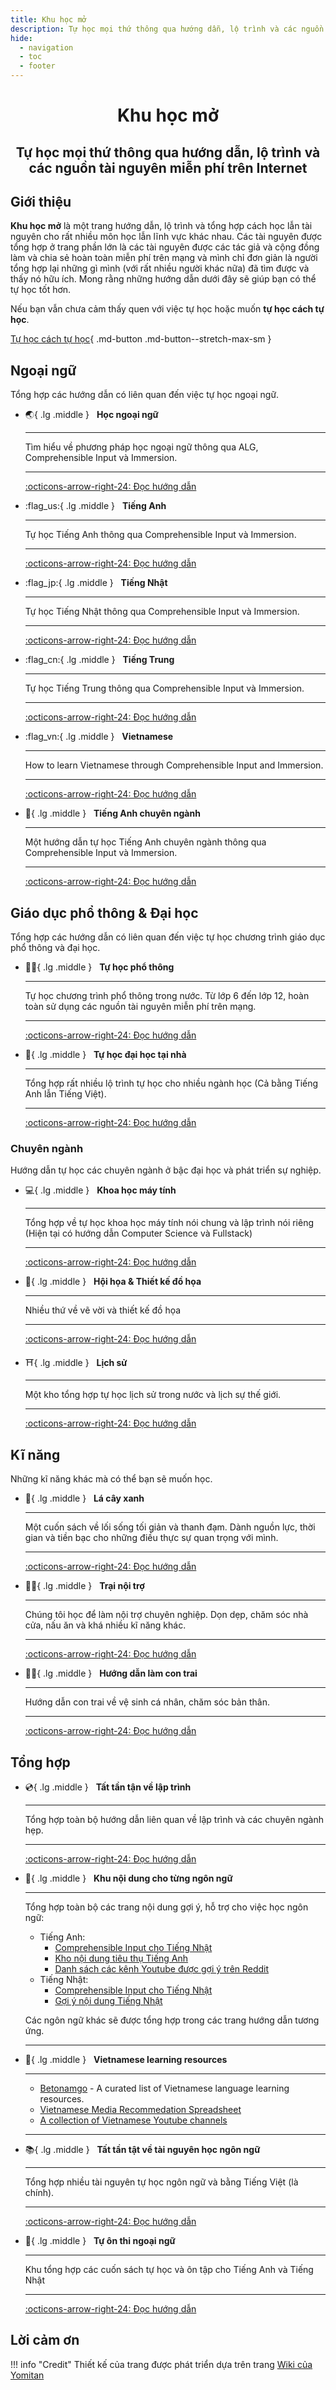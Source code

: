 ```yaml
---
title: Khu học mở
description: Tự học mọi thứ thông qua hướng dẫn, lộ trình và các nguồn tài nguyên miễn phí trên Internet
hide:
  - navigation
  - toc
  - footer
---
```


# <div style="text-align: center">Khu học mở</div>
## <p style="text-align: center">Tự học mọi thứ thông qua hướng dẫn, lộ trình và các nguồn tài nguyên miễn phí trên Internet</p>


## Giới thiệu
**Khu học mở** là một trang hướng dẫn, lộ trình và tổng hợp cách học lẫn tài nguyên cho rất nhiều môn học lẫn lĩnh vực khác nhau. Các tài nguyên được tổng hợp ở trang phần lớn là các tài nguyên được các tác giả và cộng đồng làm và chia sẻ hoàn toàn miễn phí trên mạng và mình chỉ đơn giản là người tổng hợp lại những gì mình (với rất nhiều người khác nữa) đã tìm được và thấy nó hữu ích. Mong rằng những hướng dẫn dưới đây sẽ giúp bạn có thể tự học tốt hơn.

Nếu bạn vẫn chưa cảm thấy quen với việc tự học hoặc muốn **tự học cách tự học**. 

[Tự học cách tự học](huong-dan-tu-hoc.md){ .md-button .md-button--stretch-max-sm }


## Ngoại ngữ

Tổng hợp các hướng dẫn có liên quan đến việc tự học ngoại ngữ.

<div class="grid cards" markdown>


-   :earth_asia:{ .lg .middle } &nbsp;
    __Học ngoại ngữ__

    ---

    Tìm hiểu về phương pháp học ngoại ngữ thông qua ALG, Comprehensible Input và Immersion.

    ---

    [:octicons-arrow-right-24: Đọc hướng dẫn](./ngoai-ngu/)

-   :flag_us:{ .lg .middle } &nbsp;
    __Tiếng Anh__

    ---

    Tự học Tiếng Anh thông qua Comprehensible Input và Immersion. 

    ---

    [:octicons-arrow-right-24: Đọc hướng dẫn](./tieng-anh/)

-   :flag_jp:{ .lg .middle } &nbsp;
    __Tiếng Nhật__

    ---

    Tự học Tiếng Nhật thông qua Comprehensible Input và Immersion. 

    ---

    [:octicons-arrow-right-24: Đọc hướng dẫn](./tieng-nhat/)

-   :flag_cn:{ .lg .middle } &nbsp;
    __Tiếng Trung__

    ---

    Tự học Tiếng Trung thông qua Comprehensible Input và Immersion. 

    ---

    [:octicons-arrow-right-24: Đọc hướng dẫn](./tieng-trung/)

-   :flag_vn:{ .lg .middle } &nbsp;
    __Vietnamese__

    ---

    How to learn Vietnamese through Comprehensible Input and Immersion.

    ---

    [:octicons-arrow-right-24: Đọc hướng dẫn](./learn-vietnamese/)

-   :money_with_wings:{ .lg .middle } &nbsp;
    __Tiếng Anh chuyên ngành__

    ---

    Một hướng dẫn tự học Tiếng Anh chuyên ngành thông qua Comprehensible Input và Immersion. 
    
    ---

    [:octicons-arrow-right-24: Đọc hướng dẫn](./tieng-anh-chuyen-nganh/)

</div>


## Giáo dục phổ thông & Đại học

Tổng hợp các hướng dẫn có liên quan đến việc tự học chương trình giáo dục phổ thông và đại học.

<div class="grid cards" markdown>

-   :student:{ .lg .middle } &nbsp;
    __Tự học phổ thông__

    ---

    Tự học chương trình phổ thông trong nước. Từ lớp 6 đến lớp 12, hoàn toàn sử dụng các nguồn tài nguyên miễn phí trên mạng.


    ---

    [:octicons-arrow-right-24: Đọc hướng dẫn](./pho-thong/)

-   :school:{ .lg .middle } &nbsp;
    __Tự học đại học tại nhà__

    ---

    Tổng hợp rất nhiều lộ trình tự học cho nhiều ngành học (Cả bằng Tiếng Anh lẫn Tiếng Việt).

    ---

    [:octicons-arrow-right-24: Đọc hướng dẫn](./tu-hoc-dai-hoc/)

</div>

### Chuyên ngành

Hướng dẫn tự học các chuyên ngành ở bậc đại học và phát triển sự nghiệp.

<div class="grid cards" markdown>

-   :computer:{ .lg .middle } &nbsp;
    __Khoa học máy tính__

    ---

    Tổng hợp về tự học khoa học máy tính nói chung và lập trình nói riêng (Hiện tại có hướng dẫn Computer Science và Fullstack)

    ---

    [:octicons-arrow-right-24: Đọc hướng dẫn](./khoa-hoc-may-tinh)

-   :art:{ .lg .middle } &nbsp;
    __Hội họa & Thiết kế đồ họa__

    ---

    Nhiều thứ về vẽ vời và thiết kế đồ họa

    ---

    [:octicons-arrow-right-24: Đọc hướng dẫn](./ve/)

-   :shinto_shrine:{ .lg .middle } &nbsp;
    __Lịch sử__

    ---

    Một kho tổng hợp tự học lịch sử trong nước và lịch sự thế giới.

    ---

    [:octicons-arrow-right-24: Đọc hướng dẫn](./lich-su/)

</div>

## Kĩ năng

Những kĩ năng khác mà có thể bạn sẽ muốn học.

<div class="grid cards" markdown>

-   :leafy_green:{ .lg .middle } &nbsp;
    __Lá cây xanh__

    ---

    Một cuốn sách về lối sống tối giản và thanh đạm. Dành nguồn lực, thời gian và tiền bạc cho những điều thực sự quan trọng với mình.

    ---

    [:octicons-arrow-right-24: Đọc hướng dẫn](./la-cay-xanh/)

-   :cook:{ .lg .middle } &nbsp;
    __Trại nội trợ__

    ---

    Chúng tôi học để làm nội trợ chuyên nghiệp. Dọn dẹp, chăm sóc nhà cửa, nấu ăn và khá nhiều kĩ năng khác.

    ---

    [:octicons-arrow-right-24: Đọc hướng dẫn](./noi-tro/)

-   :family_man_boy:{ .lg .middle } &nbsp;
    __Hướng dẫn làm con trai__

    ---

    Hướng dẫn con trai về vệ sinh cá nhân, chăm sóc bản thân. 

    ---

    [:octicons-arrow-right-24: Đọc hướng dẫn](./con-trai/)


</div>

## Tổng hợp

<div class="grid cards" markdown>

-   :cd:{ .lg .middle } &nbsp;
    __Tất tần tận về lập trình__

    ---

    Tổng hợp toàn bộ hướng dẫn liên quan về lập trình và các chuyên ngành hẹp.

    ---

    [:octicons-arrow-right-24: Đọc hướng dẫn](./awesome-lap-trinh/)

-   :cupcake:{ .lg .middle } &nbsp;
    __Khu nội dung cho từng ngôn ngữ__

    ---

    Tổng hợp toàn bộ các trang nội dung gợi ý, hỗ trợ cho việc học ngôn ngữ:

    - Tiếng Anh:
        - [Comprehensible Input cho Tiếng Nhật](https://daihocmo.github.io/tieng-anh/input/)
        - [Kho nội dung tiêu thụ Tiếng Anh](https://daihocmo.github.io/awesome-ngon-ngu/media-recs/tieng-anh/)
        - [Danh sách các kênh Youtube được gợi ý trên Reddit](https://daihocmo.github.io/awesome-ngon-ngu/ngon-ngu/tieng-anh/youtube-channel.html)
    - Tiếng Nhật:
        - [Comprehensible Input cho Tiếng Nhật](https://daihocmo.github.io/awesome-ngon-ngu/ngon-ngu/tieng-nhat/input.html)
        - [Gợi ý nội dung Tiếng Nhật](https://daihocmo.github.io/awesome-ngon-ngu/ngon-ngu/tieng-nhat/recommendation.html)

    Các ngôn ngữ khác sẽ được tổng hợp trong các trang hướng dẫn tương ứng.

    ---

-   :closed_book:{ .lg .middle } &nbsp;
    __Vietnamese learning resources__

    ---

    - [Betonamgo](https://daihocmo.github.io/betonamgo/) - A curated list of Vietnamese language learning resources.
    - [Vietnamese Media Recommedation Spreadsheet](https://daihocmo.github.io/awesome-ngon-ngu/media-recs/tieng-viet/)
    - [A collection of Vietnamese Youtube channels](https://daihocmo.github.io/awesome-ngon-ngu/media-recs/tieng-viet/noi-dung-tieng-viet.html)

    ---

-   :books:{ .lg .middle } &nbsp;
    __Tất tần tật về tài nguyên học ngôn ngữ__

    ---

    Tổng hợp nhiều tài nguyên tự học ngôn ngữ và bằng Tiếng Việt (là chính).

    ---

    [:octicons-arrow-right-24: Đọc hướng dẫn](./awesome-ngon-ngu/)

-   :newspaper:{ .lg .middle } &nbsp;
    __Tự ôn thi ngoại ngữ__

    ---

    Khu tổng hợp các cuốn sách tự học và ôn tập cho Tiếng Anh và Tiếng Nhật 

    ---

    [:octicons-arrow-right-24: Đọc hướng dẫn](./luyen-thi-ngon-ngu/)


</div>

## Lời cảm ơn

!!! info "Credit"
    Thiết kế của trang được phát triển dựa trên trang [Wiki của Yomitan](https://yomitan.wiki/)

